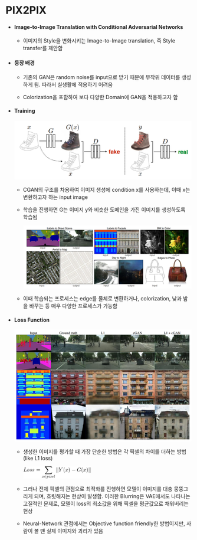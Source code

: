 # PIX2PIX

* ####  Image-to-Image Translation with Conditional Adversarial Networks

  * 이미지의 Style을 변화시키는 Image-to-Image translation, 즉 Style transfer를 제안함

    

* #### 등장 배경

  * 기존의 GAN은 random noise를 input으로 받기 때문에 무작위 데이터를 생성하게 됨. 따라서 실생활에 적용하기 어려움

  * Colorization을 포함하여 보다 다양한 Domain에 GAN을 적용하고자 함

    

* #### Training

  <img src="images/pix2pix1.png" />

  * CGAN의 구조를 차용하여 이미지 생성에 condition x를 사용하는데, 이때 x는 변환하고자 하는 input image

  * 학습을 진행하면 G는 이미지 y와 비슷한 도메인을 가진 이미지를 생성하도록 학습됨

    <img src="images/pix2pix2.png" />

  * 이때 학습되는 프로세스는 edge를 물체로 변환하거나, colorization, 낮과 밤을 바꾸는 등 매우 다양한 프로세스가 가능함

    

* #### Loss Function

  <img src="images/pix2pix4.png"/>

  

  * 생성한 이미지를 평가할 때 가장 단순한 방법은 각 픽셀의 차이를 더하는 방법 (like L1 loss)

    

    <img src="images/pix2pix3.gif" width=40%/>

    

  * 그러나 전체 픽셀의 관점으로 최적화를 진행하면 모델이 이미지를 대충 뭉뚱그리게 되며, 흐릿해지는 현상이 발생함. 이러한 Blurring은 VAE에서도 나타나는 고질적인 문제로, 모델이 loss의 최소값을 위해 픽셀을 평균값으로 채워버리는 현상

  * Neural-Network 관점에서는 Objective function friendly한 방법이지만, 사람이 볼 땐 실제 이미지와 괴리가 있음

    

  
